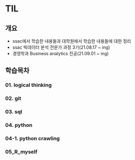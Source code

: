 # TIL
## 개요
- ssac에서 학습한 내용들과 대학원에서 학습한 내용들에 대한 정리
- ssac 빅데이터 분석 전문가 과정 3기(21.08.17 ~  ing)
- 경영학과 Business analytics 전공(21.09.01 ~ ing)

## 학습목차
### 01. logical thinking
### 02. git
### 03. sql
### 04. python
### 04-1. python crawling
### 05_R_myself
